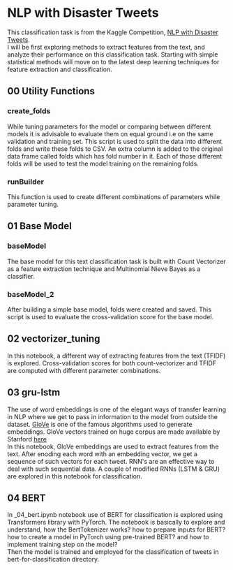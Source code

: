 # NLP with Disaster Tweets
This classification task is from the Kaggle Competition, [NLP with Disaster Tweets](https://www.kaggle.com/c/nlp-getting-started).  
I will be first exploring methods to extract features from the text, and analyze their performance on this classification task. 
Starting with simple statistical methods will move on to the latest deep learning techniques for feature extraction and classification.

## 00 Utility Functions

### create_folds
While tuning parameters for the model or comparing between different models it is advisable to evaluate them on equal ground i.e on the same validation and training set. This script is used to split the data into different folds and write these folds to CSV. An extra column is added to the original data frame called folds which has fold number in it. Each of those different folds will be used to test the model training on the remaining folds.

### runBuilder
This function is used to create different combinations of parameters while parameter tuning. 

## 01 Base Model

### baseModel
The base model for this text classification task is built with Count Vectorizer as a feature extraction technique and Multinomial Nieve Bayes as a classifier.

### baseModel_2
After building a simple base model, folds were created and saved. This script is used to evaluate the cross-validation score for the base model.

## 02 vectorizer_tuning
In this notebook, a different way of extracting features from the text (TFIDF) is explored. Cross-validation scores for both count-vectorizer and TFIDF are computed with different parameter combinations.

## 03 gru-lstm
The use of word embeddings is one of the elegant ways of transfer learning in NLP where we get to pass in information to the model from outside the dataset. [GloVe](https://nlp.stanford.edu/pubs/glove.pdf) is one of the famous algorithms used to generate embeddings. GloVe vectors trained on huge corpus are made available by Stanford [here](https://nlp.stanford.edu/projects/glove/)  
In this notebook, GloVe embeddings are used to extract features from the text. After enoding each word with an embedding vector, we get a sequence of such vectors for each tweet. RNN's are an effective way to deal with such sequential data. A couple of modified RNNs (LSTM & GRU) are explored in this notebook for classification.

## 04 BERT
In _04_bert.ipynb notebook use of BERT for classification is explored using Transformers library with PyTorch. The notebook is basically to explore and understand, how the BertTokenizer works? how to prepare inputs for BERT? how to create a model in PyTorch using pre-trained BERT? and how to implement training step on the model?  
Then the model is trained and employed for the classification of tweets in bert-for-classification directory.












